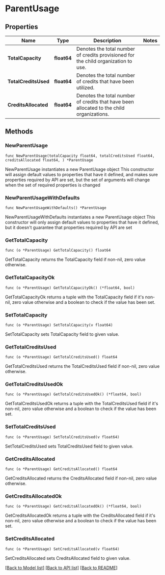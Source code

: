 # ParentUsage

## Properties

Name | Type | Description | Notes
------------ | ------------- | ------------- | -------------
**TotalCapacity** | **float64** | Denotes the total number of credits provisioned for the child organization to use. | 
**TotalCreditsUsed** | **float64** | Denotes the total number of credits that have been utilized. | 
**CreditsAllocated** | **float64** | Denotes the total number of credits that have been allocated to the child organizations. | 

## Methods

### NewParentUsage

`func NewParentUsage(totalCapacity float64, totalCreditsUsed float64, creditsAllocated float64, ) *ParentUsage`

NewParentUsage instantiates a new ParentUsage object
This constructor will assign default values to properties that have it defined,
and makes sure properties required by API are set, but the set of arguments
will change when the set of required properties is changed

### NewParentUsageWithDefaults

`func NewParentUsageWithDefaults() *ParentUsage`

NewParentUsageWithDefaults instantiates a new ParentUsage object
This constructor will only assign default values to properties that have it defined,
but it doesn't guarantee that properties required by API are set

### GetTotalCapacity

`func (o *ParentUsage) GetTotalCapacity() float64`

GetTotalCapacity returns the TotalCapacity field if non-nil, zero value otherwise.

### GetTotalCapacityOk

`func (o *ParentUsage) GetTotalCapacityOk() (*float64, bool)`

GetTotalCapacityOk returns a tuple with the TotalCapacity field if it's non-nil, zero value otherwise
and a boolean to check if the value has been set.

### SetTotalCapacity

`func (o *ParentUsage) SetTotalCapacity(v float64)`

SetTotalCapacity sets TotalCapacity field to given value.


### GetTotalCreditsUsed

`func (o *ParentUsage) GetTotalCreditsUsed() float64`

GetTotalCreditsUsed returns the TotalCreditsUsed field if non-nil, zero value otherwise.

### GetTotalCreditsUsedOk

`func (o *ParentUsage) GetTotalCreditsUsedOk() (*float64, bool)`

GetTotalCreditsUsedOk returns a tuple with the TotalCreditsUsed field if it's non-nil, zero value otherwise
and a boolean to check if the value has been set.

### SetTotalCreditsUsed

`func (o *ParentUsage) SetTotalCreditsUsed(v float64)`

SetTotalCreditsUsed sets TotalCreditsUsed field to given value.


### GetCreditsAllocated

`func (o *ParentUsage) GetCreditsAllocated() float64`

GetCreditsAllocated returns the CreditsAllocated field if non-nil, zero value otherwise.

### GetCreditsAllocatedOk

`func (o *ParentUsage) GetCreditsAllocatedOk() (*float64, bool)`

GetCreditsAllocatedOk returns a tuple with the CreditsAllocated field if it's non-nil, zero value otherwise
and a boolean to check if the value has been set.

### SetCreditsAllocated

`func (o *ParentUsage) SetCreditsAllocated(v float64)`

SetCreditsAllocated sets CreditsAllocated field to given value.



[[Back to Model list]](../README.md#documentation-for-models) [[Back to API list]](../README.md#documentation-for-api-endpoints) [[Back to README]](../README.md)


